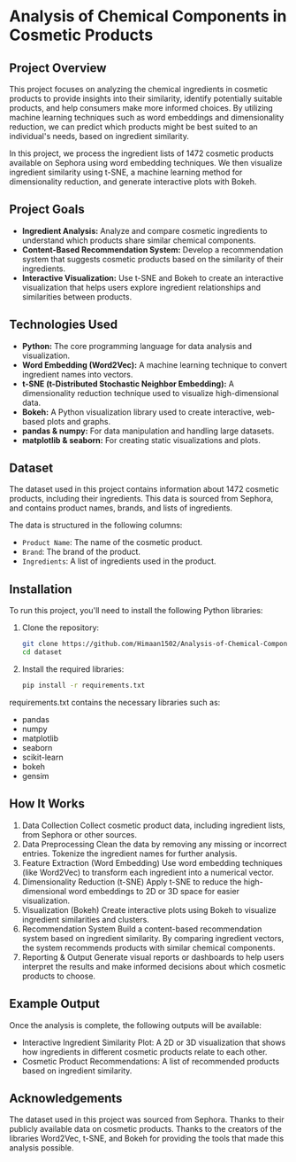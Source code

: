 # Analysis of Chemical Components in Cosmetic Products

## Project Overview

This project focuses on analyzing the chemical ingredients in cosmetic products to provide insights into their similarity, identify potentially suitable products, and help consumers make more informed choices. By utilizing machine learning techniques such as word embeddings and dimensionality reduction, we can predict which products might be best suited to an individual's needs, based on ingredient similarity.

In this project, we process the ingredient lists of 1472 cosmetic products available on Sephora using word embedding techniques. We then visualize ingredient similarity using t-SNE, a machine learning method for dimensionality reduction, and generate interactive plots with Bokeh.

## Project Goals

- **Ingredient Analysis:** Analyze and compare cosmetic ingredients to understand which products share similar chemical components.
- **Content-Based Recommendation System:** Develop a recommendation system that suggests cosmetic products based on the similarity of their ingredients.
- **Interactive Visualization:** Use t-SNE and Bokeh to create an interactive visualization that helps users explore ingredient relationships and similarities between products.

## Technologies Used

- **Python:** The core programming language for data analysis and visualization.
- **Word Embedding (Word2Vec):** A machine learning technique to convert ingredient names into vectors.
- **t-SNE (t-Distributed Stochastic Neighbor Embedding):** A dimensionality reduction technique used to visualize high-dimensional data.
- **Bokeh:** A Python visualization library used to create interactive, web-based plots and graphs.
- **pandas & numpy:** For data manipulation and handling large datasets.
- **matplotlib & seaborn:** For creating static visualizations and plots.

## Dataset

The dataset used in this project contains information about 1472 cosmetic products, including their ingredients. This data is sourced from Sephora, and contains product names, brands, and lists of ingredients.

The data is structured in the following columns:
- `Product Name`: The name of the cosmetic product.
- `Brand`: The brand of the product.
- `Ingredients`: A list of ingredients used in the product.

## Installation

To run this project, you'll need to install the following Python libraries:

1. Clone the repository:
   ```bash
   git clone https://github.com/Himaan1502/Analysis-of-Chemical-Components-in-Cosmetic-Products.git
   cd dataset
2. Install the required libraries:
   ```bash
   pip install -r requirements.txt

requirements.txt contains the necessary libraries such as:

- pandas
- numpy
- matplotlib
- seaborn
- scikit-learn
- bokeh
- gensim

## How It Works
1. Data Collection
Collect cosmetic product data, including ingredient lists, from Sephora or other sources.
2. Data Preprocessing
Clean the data by removing any missing or incorrect entries.
Tokenize the ingredient names for further analysis.
3. Feature Extraction (Word Embedding)
Use word embedding techniques (like Word2Vec) to transform each ingredient into a numerical vector.
4. Dimensionality Reduction (t-SNE)
Apply t-SNE to reduce the high-dimensional word embeddings to 2D or 3D space for easier visualization.
5. Visualization (Bokeh)
Create interactive plots using Bokeh to visualize ingredient similarities and clusters.
6. Recommendation System
Build a content-based recommendation system based on ingredient similarity. By comparing ingredient vectors, the system recommends products with similar chemical components.
7. Reporting & Output
Generate visual reports or dashboards to help users interpret the results and make informed decisions about which cosmetic products to choose.
  
## Example Output
Once the analysis is complete, the following outputs will be available:

- Interactive Ingredient Similarity Plot: A 2D or 3D visualization that shows how ingredients in different cosmetic products relate to each other.
- Cosmetic Product Recommendations: A list of recommended products based on ingredient similarity.

## Acknowledgements
The dataset used in this project was sourced from Sephora. Thanks to their publicly available data on cosmetic products.
Thanks to the creators of the libraries Word2Vec, t-SNE, and Bokeh for providing the tools that made this analysis possible.
